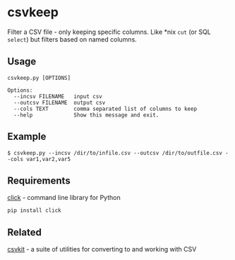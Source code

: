 # csvkeep
Filter a CSV file - only keeping specific columns.  Like \*nix `cut` (or SQL `select`) but filters based on named columns.

## Usage
```
csvkeep.py [OPTIONS]

Options:
  --incsv FILENAME   input csv
  --outcsv FILENAME  output csv
  --cols TEXT        comma separated list of columns to keep
  --help             Show this message and exit.
```

## Example
```
$ csvkeep.py --incsv /dir/to/infile.csv --outcsv /dir/to/outfile.csv --cols var1,var2,var5
```

## Requirements
[click](http://click.pocoo.org) - command line library for Python

```pip install click``` 

## Related
[csvkit](https://github.com/onyxfish/csvkit) - a suite of utilities for converting to and working with CSV
